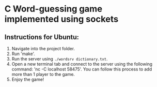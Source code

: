 # C Word-guessing game implemented using sockets

## Instructions for Ubuntu:
1. Navigate into the project folder.
2. Run 'make'.
3. Run the server using `./wordsrv dictionary.txt`.
4. Open a new terminal tab and connect to the server using the following command: 'nc -C localhost 58475'. You can follow this process to add more than 1 player to the game.
5. Enjoy the game!
